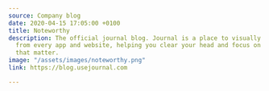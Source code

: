```yaml
---
source: Company blog
date: 2020-04-15 17:05:00 +0100
title: Noteworthy
description: The official journal blog. Journal is a place to visually organize content
  from every app and website, helping you clear your head and focus on the things
  that matter.
image: "/assets/images/noteworthy.png"
link: https://blog.usejournal.com

---
```

